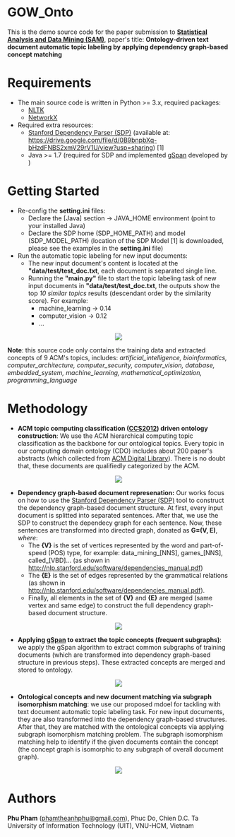 # GOW_Onto

This is the demo source code for the paper submission to **[Statistical Analysis and Data Mining (SAM)](http://as.wiley.com/WileyCDA/WileyTitle/productCd-SAM2,subjectCd-STB0.html)**, paper's title: **Ontology-driven text document automatic topic labeling by applying dependency graph-based concept matching**

# Requirements
- The main source code is written in Python >= 3.x, required packages:
  - [NLTK](http://www.nltk.org/)
  - [NetworkX](https://networkx.github.io/)
- Required extra resources:
  - [Stanford Dependency Parser (SDP)](https://nlp.stanford.edu/software/stanford-dependencies.shtml) (available at: https://drive.google.com/file/d/0B9bnpbXq-bHzdFNBS2xmV29rV1U/view?usp=sharing) [1]
  - Java >= 1.7 (required for SDP and implemented [gSpan](https://github.com/Keinang/gSpan) developed by )

# Getting Started
- Re-config the **setting.ini** files:
  - Declare the [Java] section -> JAVA_HOME environment (point to your installed Java)
  - Declare the SDP home (SDP_HOME_PATH) and model (SDP_MODEL_PATH) (location of the SDP Model [1] is downloaded, please see the examples in the  **setting.ini** file)
- Run the automatic topic labeling for new input documents:
  - The new input document's content is located at the **"data/test/test_doc.txt**, each document is separated single line.
  - Running the **"main.py"** file to start the topic labeling task of new input documents in **"data/test/test_doc.txt**, the outputs show the top *10 similar topics* results (descendant order by the similarity score). For example:
    - machine_learning -> 0.14
    - computer_vision -> 0.12
    - ...

<p align="center">
  <img width="auto" height="auto" src="https://preview.ibb.co/cXbmYR/2017_11_17_17_40_19.png">
</p>

**Note**: this source code only contains the training data and extracted concepts of 9 ACM's topics, includes: *artificial_intelligence, bioinformatics, computer_architecture, computer_security, computer_vision, database, embedded_system, machine_learning, mathematical_optimization, programming_language*

# Methodology

- **ACM topic computing classification ([CCS2012](https://www.acm.org/publications/class-2012)) driven ontology construction**:
We use the ACM hierarchical computing topic classification as the backbone for our ontological topics. Every topic in our computing domain ontology (CDO) includes about 200 paper's abstracts (which collected from [ACM Digital Library](http://dl.acm.org/)). There is no doubt that, these documents are qualifiedly categorized by the ACM.

<p align="center">
  <img width="auto" height="auto" src="https://image.ibb.co/cyNkhb/figure_1a.png">
</p>

- **Dependency graph-based document represenation:**
Our works focus on how to use the [Stanford Dependency Parser (SDP)](https://nlp.stanford.edu/software/stanford-dependencies.shtml) tool to construct the dependency graph-based document structure. At first, every input document is splitted into separated sentences. After that, we use the SDP to construct the dependecy graph for each sentence. Now, these sentences are transformed into directed graph, donated as **G=(V, E)**, *where*:
  - The **{V}** is the set of vertices represented by the word and part-of-speed (POS) type, for example: data_mining_[NNS], games_[NNS], called_[VBD]... (as shown in http://nlp.stanford.edu/software/dependencies_manual.pdf)
  - The **{E}** is the set of edges represented by the grammatical relations (as shown in http://nlp.stanford.edu/software/dependencies_manual.pdf). 
  - Finally, all elements in the set of **{V}** and **{E}** are merged (same vertex and same edge) to construct the full dependency graph-based document structure.

<p align="center">
  <img width="auto" height="auto" src="https://preview.ibb.co/nfN7vw/figure_4.png">
</p>

- **Applying [gSpan](http://cs.ucsb.edu/~xyan/papers/gSpan-short.pdf) to extract the topic concepts (frequent subgraphs)**: we apply the gSpan algorithm to extract common subgraphs of training documents (which are transformed into dependency graph-based structure in previous steps). These extracted concepts are merged and stored to ontology.

<p align="center">
  <img width="auto" height="auto" src="https://preview.ibb.co/kh7khb/figure_5.png">
</p>

- **Ontological concepts and new document matching via subgraph isomorphism matching**: we use our proposed mdoel for tackling with text  document automatic topic labeling task. For new input documents, they are also transformed into the dependency graph-based structures. After that, they are matched with the ontological concepts via applying subgraph isomorphism matching problem. The subgraph isomorphism matching help to identify if the given documents contain the concept (the concept graph is isomorphic to any subgraph of overall document graph).

<p align="center">
  <img width="auto" height="auto" src="https://preview.ibb.co/i73VFw/figure_7.png">
</p>

# Authors
**Phu Pham** (phamtheanhphu@gmail.com), Phuc Do, Chien D.C. Ta <br />
University of Information Technology (UIT), VNU-HCM, Vietnam
